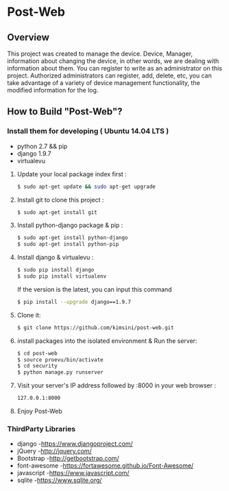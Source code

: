 # Post-Web

## Overview
This project was created to manage the device.
Device, Manager, information about changing the device, in other words, we are dealing with information about them.
You can register to write as an administrator on this project.
Authorized administrators can register, add, delete, etc, you can take advantage of a variety of device management functionality, the modified information for the log.

## How to Build "Post-Web"?
### Install them for developing ( Ubuntu 14.04 LTS )
* python 2.7 && pip
* django 1.9.7
* virtualevu

1.  Update your local package index first :

    ```bash
    $ sudo apt-get update && sudo apt-get upgrade
    ```
    
2.  Install git to clone this project :

    ```bash
    $ sudo apt-get install git
    ```
3.  Install python-django package & pip :

    ```bash
    $ sudo apt-get install python-django
    $ sudo apt-get install python-pip
    ```
    
4.  Install django & virtualevu :

    ```bash
    $ sudo pip install django
    $ sudo pip install virtualenv
    ```
      If the version is the latest, you can input this command
       ```bash
    $ pip install --upgrade django==1.9.7
       ```
       
5. Clone it:
    ```bash
    $ git clone https://github.com/kimsini/post-web.git
    ```    
    
6. install packages into the isolated environment & Run the server:
    ```bash
    $ cd post-web
    $ source proevu/bin/activate
    $ cd security
    $ python manage.py runserver
   
    ```
    
7. Visit your server's IP address followed by :8000 in your web browser :
    ```bash
    127.0.0.1:8000
    ```
    
8. Enjoy Post-Web

### ThirdParty Libraries
* django -https://www.djangoproject.com/
* jQuery -http://jquery.com/
* Bootstrap -http://getbootstrap.com/
* font-awesome -https://fortawesome.github.io/Font-Awesome/
* javascript -https://www.javascript.com/
* sqlite -https://www.sqlite.org/

